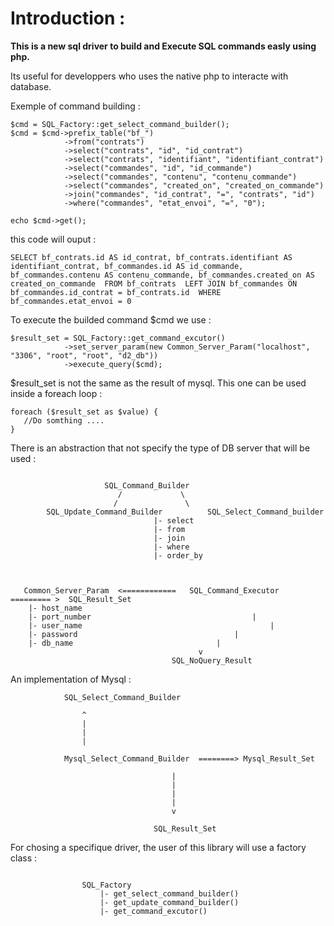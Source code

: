Introduction :
==============

**This is a new sql driver to build and Execute SQL commands easly using php.**

Its useful for developpers who uses the native php to interacte with database.

Exemple of command building :
```
$cmd = SQL_Factory::get_select_command_builder();
$cmd = $cmd->prefix_table("bf_")
            ->from("contrats")
            ->select("contrats", "id", "id_contrat")
            ->select("contrats", "identifiant", "identifiant_contrat")
            ->select("commandes", "id", "id_commande")
            ->select("commandes", "contenu", "contenu_commande")
            ->select("commandes", "created_on", "created_on_commande")
            ->join("commandes", "id_contrat", "=", "contrats", "id")
            ->where("commandes", "etat_envoi", "=", "0");

echo $cmd->get();
```
this code will ouput :
```
SELECT bf_contrats.id AS id_contrat, bf_contrats.identifiant AS identifiant_contrat, bf_commandes.id AS id_commande, bf_commandes.contenu AS contenu_commande, bf_commandes.created_on AS created_on_commande  FROM bf_contrats  LEFT JOIN bf_commandes ON bf_commandes.id_contrat = bf_contrats.id  WHERE bf_commandes.etat_envoi = 0
```
To execute the builded command $cmd we use :
```
$result_set = SQL_Factory::get_command_excutor()
            ->set_server_param(new Common_Server_Param("localhost", "3306", "root", "root", "d2_db"))
            ->execute_query($cmd);
```
$result_set is not the same as the result of mysql. This one can be used inside a foreach loop :
```
foreach ($result_set as $value) {
   //Do somthing ....
}
```

There is an abstraction that not specify the type of DB server that will be used :
```

					 SQL_Command_Builder
			         	/		      \
				       /		       \
		SQL_Update_Command_Builder		    SQL_Select_Command_builder
								|- select
								|- from
								|- join
								|- where
								|- order_by



   Common_Server_Param	<============	SQL_Command_Executor   ========= >  SQL_Result_Set
	|- host_name
	|- port_number							          |  
	|- user_name				   		                  |
	|- password							          |
	|- db_name								  |
										  v
									SQL_NoQuery_Result

```
An implementation of Mysql :
```
			SQL_Select_Command_Builder

				^
				|
				|
				|

			Mysql_Select_Command_Builder  ========> Mysql_Result_Set

									|
									|
									|
									|
									v

								SQL_Result_Set

```
For chosing a specifique driver, the user of this library will use a factory class :

```

				SQL_Factory
					|- get_select_command_builder()
					|- get_update_command_builder()
					|- get_command_excutor()
```


